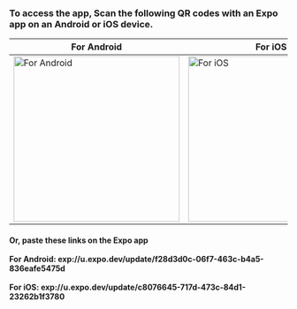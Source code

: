 <h3>To access the app, Scan the following QR codes with an Expo app on an Android or iOS device.</h3> 

| For Android | For iOS |
|-------------|---------|
| <a href="URL_FOR_ANDROID"><img src="https://qr.expo.dev/eas-update?updateId=f28d3d0c-06f7-463c-b4a5-836eafe5475d&appScheme=exp&host=u.expo.dev" alt="For Android" width="300"></a> | <a href="URL_FOR_IOS"><img src="https://qr.expo.dev/eas-update?updateId=c8076645-717d-473c-84d1-23262b1f3780&appScheme=exp&host=u.expo.dev" alt="For iOS" width="300"></a> |

<h4>
Or, paste these links on the Expo app
<br><br>
For Android: exp://u.expo.dev/update/f28d3d0c-06f7-463c-b4a5-836eafe5475d
<br><br>
For iOS: exp://u.expo.dev/update/c8076645-717d-473c-84d1-23262b1f3780
</h4>
